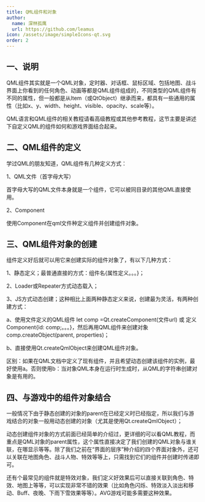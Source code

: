```yaml
---
title: QML组件和对象
author:
  name: 深林孤鹰
  url: https://github.com/leamus
icon: /assets/image/simpleIcons-qt.svg
order: 2
---
```


## 一、说明

QML组件其实就是一个QML对象，定时器、对话框、鼠标区域、包括地图、战斗界面上你看到的任何角色、动画等都是QML组件组成的，不同类型的QML组件有不同的属性，但一般都是从Item（或QtObject）继承而来，都具有一些通用的属性（比如x、y、width、height、visible、opacity、scale等）。

QML语言和QML组件的相关教程请看高级教程或其他参考教程，这节主要是讲述下自定义QML的组件如何和游戏界面结合起来。

## 二、QML组件的定义

学过QML的朋友知道，QML组件有几种定义方式：

1、QML文件（首字母大写）

首字母大写的QML文件本身就是一个组件，它可以被同目录的其他QML直接使用。

2、Component

使用Component在qml文件种定义组件并创建组件对象。

## 三、QML组件对象的创建

组件定义好后就可以用它来创建实际的组件对象了，有以下几种方式：

1、静态定义；最普通直接的方式：组件名{属性定义。。。}；

2、Loader或Repeater方式动态载入；

3、JS方式动态创建；这种相比上面两种静态定义来说，创建最为灵活，有两种创建方式：

a、使用文件定义的QML组件 let comp =Qt.createComponent(文件url)
或 定义Component{id: comp;。。。}，然后再用QML组件来创建对象comp.createObject(parent, properties)；

b、直接使用Qt.createQmlObject来创建QML组件对象。

区别：如果在QML文档中定义了现有组件，并且希望动态创建该组件的实例，最好使用a。否则使用b：当对象QML本身在运行时生成时，从QML的字符串创建对象是有用的。

## 四、与游戏中的组件对象结合

一般情况下由于静态创建的对象的parent在已经定义时已经指定，所以我们与游戏结合的对象一般用动态创建的对象（尤其是使用Qt.createQmlObject）；

动态创建组件对象的方式前面已经简单的介绍过，更详细的可以看QML教程，而重点是QML对象的parent属性，这个属性直接决定了我们创建的QML对象与谁关联，在哪显示等等。除了我们之前在“界面的层序”种介绍的四个界面对象外，还可以关联在地图角色、战斗人物、特效等等上，只需找到它们的组件并创建时传递即可。

还有个最常见的组件就是特效对象，我们定义好效果后可以直接关联到角色、特效、地图上等等，可以实现非常不错的效果（比如角色闪烁、特效淡入淡出和移动、Buff、夜晚、下雨下雪效果等等）。AVG游戏可能多需要这种效果。
